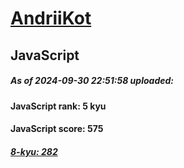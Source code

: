 # [AndriiKot](https://www.codewars.com/users/AndriiKot) 
## JavaScript
##### As of 2024-09-30 22:51:58 uploaded:
#### JavaScript rank: 5 kyu
#### JavaScript score: 575
##### [8-kyu: 282](https://github.com/AndriiKot/JavaScript__CodeWars/tree/main/kyu-8)
